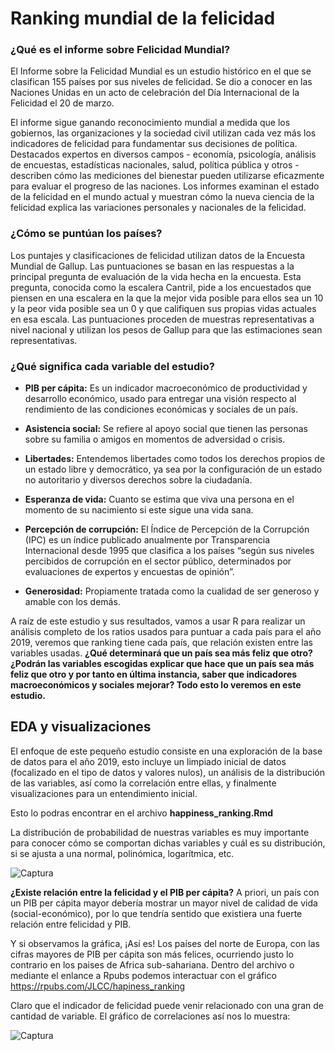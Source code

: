 # Ranking mundial de la felicidad

### ¿Qué es el informe sobre Felicidad Mundial?

El Informe sobre la Felicidad Mundial es un estudio histórico en el que se clasifican 155 países por sus niveles de felicidad. Se dio a conocer en las Naciones Unidas en un acto de celebración del Día Internacional de la Felicidad el 20 de marzo.

El informe sigue ganando reconocimiento mundial a medida que los gobiernos, las organizaciones y la sociedad civil utilizan cada vez más los indicadores de felicidad para fundamentar sus decisiones de política. Destacados expertos en diversos campos - economía, psicología, análisis de encuestas, estadísticas nacionales, salud, política pública y otros - describen cómo las mediciones del bienestar pueden utilizarse eficazmente para evaluar el progreso de las naciones. Los informes examinan el estado de la felicidad en el mundo actual y muestran cómo la nueva ciencia de la felicidad explica las variaciones personales y nacionales de la felicidad.

### ¿Cómo se puntúan los países?

Los puntajes y clasificaciones de felicidad utilizan datos de la Encuesta Mundial de Gallup. Las puntuaciones se basan en las respuestas a la principal pregunta de evaluación de la vida hecha en la encuesta. Esta pregunta, conocida como la escalera Cantril, pide a los encuestados que piensen en una escalera en la que la mejor vida posible para ellos sea un 10 y la peor vida posible sea un 0 y que califiquen sus propias vidas actuales en esa escala. Las puntuaciones proceden de muestras representativas a nivel nacional y utilizan los pesos de Gallup para que las estimaciones sean representativas.

### ¿Qué significa cada variable del estudio?

- **PIB per cápita:** Es un indicador macroeconómico de productividad y desarrollo económico, usado para entregar una visión respecto al rendimiento de las condiciones económicas y sociales de un país.

- **Asistencia social:** Se refiere al apoyo social que tienen las personas sobre su familia o amigos en momentos de adversidad o crisis.

- **Libertades:** Entendemos libertades como todos los derechos propios de un estado libre y democrático, ya sea por la configuración de un estado no autoritario y diversos derechos sobre la ciudadanía.

- **Esperanza de vida:** Cuanto se estima que viva una persona en el momento de su nacimiento si este sigue una vida sana.

- **Percepción de corrupción:** El Índice de Percepción de la Corrupción (IPC) es un índice publicado anualmente por Transparencia Internacional desde 1995 que clasifica a los países “según sus niveles percibidos de corrupción en el sector público, determinados por evaluaciones de expertos y encuestas de opinión”.

- **Generosidad:** Propiamente tratada como la cualidad de ser generoso y amable con los demás.

A raíz de este estudio y sus resultados, vamos a usar R para realizar un análisis completo de los ratios usados para puntuar a cada país para el año 2019, veremos que ranking tiene cada país, que relación existen entre las variables usadas. **¿Qué determinará que un país sea más feliz que otro? ¿Podrán las variables escogidas explicar que hace que un país sea más feliz que otro y por tanto en última instancia, saber que indicadores macroeconómicos y sociales mejorar? Todo esto lo veremos en este estudio.**

## EDA y visualizaciones

El enfoque de este pequeño estudio consiste en una exploración de la base de datos para el año 2019, esto incluye un limpiado inicial de datos (focalizado en el tipo de datos y valores nulos), un análisis de la distribución de las variables, así como la correlación entre ellas, y finalmente visualizaciones para un entendimiento inicial.

Esto lo podras encontrar en el archivo **happiness_ranking.Rmd**

La distribución de probabilidad de nuestras variables es muy importante para conocer cómo se comportan dichas variables y cuál es su distribución, si se ajusta a una normal, polinómica, logarítmica, etc.

![Captura](https://user-images.githubusercontent.com/54073772/98517654-8d760100-226e-11eb-88ef-4aa92eb83076.PNG)


**¿Existe relación entre la felicidad y el PIB per cápita?** A priori, un país con un PIB per cápita mayor debería mostrar un mayor nivel de calidad de vida (social-económico), por lo que tendría sentido que existiera una fuerte relación entre felicidad y PIB. 

Y si observamos la gráfica, ¡Así es! Los países del norte de Europa, con las cifras mayores de PIB per cápita son más felices, ocurriendo justo lo contrario en los paises de Africa sub-sahariana. Dentro del archivo o mediante el enlance a Rpubs podemos interactuar con el gráfico https://rpubs.com/JLCC/hapiness_ranking

Claro que el indicador de felicidad puede venir relacionado con una gran de cantidad de variable. El gráfico de correlaciones así nos lo muestra:

![Captura](https://user-images.githubusercontent.com/54073772/97978536-fc1a1100-1dcd-11eb-8add-d13ff2a4ae05.PNG)




